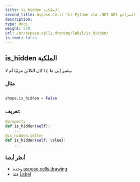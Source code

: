 ```yaml
---
title: is_hidden الملكية
second_title: Aspose.Cells for Python via .NET API المراجع
description:
type: docs
weight: 570
url: /ar/aspose.cells.drawing/label/is_hidden/
is_root: false
---
```

##  is_hidden الملكية

يشير إلى ما إذا كان الكائن مرئيًا أم لا.

###  مثال

```python

shape.is_hidden = False

```
###  تعريف:
```python
@property
def is_hidden(self):
    ...
@is_hidden.setter
def is_hidden(self, value):
    ...
```

###  أنظر أيضا
* وحدة [aspose.cells.drawing](../../)
* فئة [Label](/cells/python-net/ar/aspose.cells.drawing/label)
